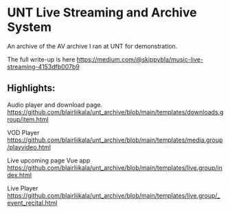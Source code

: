 # UNT Live Streaming and Archive System
An archive of the AV archive I ran at UNT for demonstration.

The full write-up is here https://medium.com/@skippybla/music-live-streaming-4153dfb007b9

## Highlights:

Audio player and download page.
https://github.com/blairliikala/unt_archive/blob/main/templates/downloads.group/item.html

VOD Player
https://github.com/blairliikala/unt_archive/blob/main/templates/media.group/playvideo.html

Live upcoming page Vue app
https://github.com/blairliikala/unt_archive/blob/main/templates/live.group/index.html

Live Player
https://github.com/blairliikala/unt_archive/blob/main/templates/live.group/_event_recital.html

